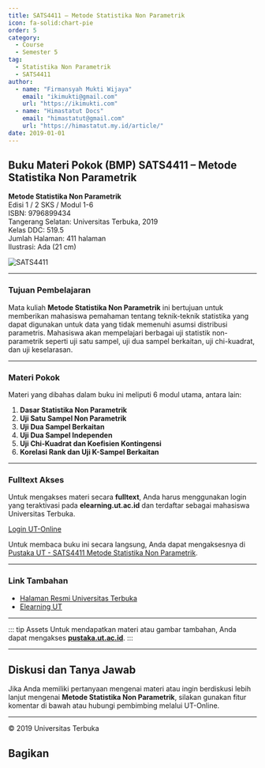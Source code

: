 ```yaml
--- 
title: SATS4411 – Metode Statistika Non Parametrik
icon: fa-solid:chart-pie
order: 5
category:
  - Course
  - Semester 5
tag:
  - Statistika Non Parametrik
  - SATS4411
author:
  - name: "Firmansyah Mukti Wijaya"
    email: "ikimukti@gmail.com"
    url: "https://ikimukti.com"
  - name: "Himastatut Docs"
    email: "himastatut@gmail.com"
    url: "https://himastatut.my.id/article/"
date: 2019-01-01
--- 
```


## Buku Materi Pokok (BMP) SATS4411 – Metode Statistika Non Parametrik

**Metode Statistika Non Parametrik**  
Edisi 1 / 2 SKS / Modul 1-6  
ISBN: 9796899434  
Tangerang Selatan: Universitas Terbuka, 2019  
Kelas DDC: 519.5  
Jumlah Halaman: 411 halaman  
Ilustrasi: Ada (21 cm)

![SATS4411](https://pustaka.ut.ac.id/lib/wp-content/uploads/2020/07/SATS4411.jpg)

--- 

### Tujuan Pembelajaran

Mata kuliah **Metode Statistika Non Parametrik** ini bertujuan untuk memberikan mahasiswa pemahaman tentang teknik-teknik statistika yang dapat digunakan untuk data yang tidak memenuhi asumsi distribusi parametris. Mahasiswa akan mempelajari berbagai uji statistik non-parametrik seperti uji satu sampel, uji dua sampel berkaitan, uji chi-kuadrat, dan uji keselarasan.

--- 

### Materi Pokok

Materi yang dibahas dalam buku ini meliputi 6 modul utama, antara lain:

1. **Dasar Statistika Non Parametrik**
2. **Uji Satu Sampel Non Parametrik**
3. **Uji Dua Sampel Berkaitan**
4. **Uji Dua Sampel Independen**
5. **Uji Chi-Kuadrat dan Koefisien Kontingensi**
6. **Korelasi Rank dan Uji K-Sampel Berkaitan**

--- 

### Fulltext Akses

Untuk mengakses materi secara **fulltext**, Anda harus menggunakan login yang teraktivasi pada **elearning.ut.ac.id** dan terdaftar sebagai mahasiswa Universitas Terbuka.

[Login UT-Online](http://elearning.ut.ac.id)

Untuk membaca buku ini secara langsung, Anda dapat mengaksesnya di [Pustaka UT - SATS4411 Metode Statistika Non Parametrik](https://pustaka.ut.ac.id/lib/sats4411-metode-statistika-non-parametrik/).

--- 

### Link Tambahan

- [Halaman Resmi Universitas Terbuka](https://www.ut.ac.id)
- [Elearning UT](http://elearning.ut.ac.id)

--- 

::: tip Assets
Untuk mendapatkan materi atau gambar tambahan, Anda dapat mengakses **[pustaka.ut.ac.id](https://pustaka.ut.ac.id)**.
:::

--- 

## Diskusi dan Tanya Jawab

Jika Anda memiliki pertanyaan mengenai materi atau ingin berdiskusi lebih lanjut mengenai **Metode Statistika Non Parametrik**, silakan gunakan fitur komentar di bawah atau hubungi pembimbing melalui UT-Online.

--- 

<footer>
  <p>© 2019 Universitas Terbuka</p>
</footer>


## Bagikan
<Share colorful />
<GitContributors />
<GitChangelog />